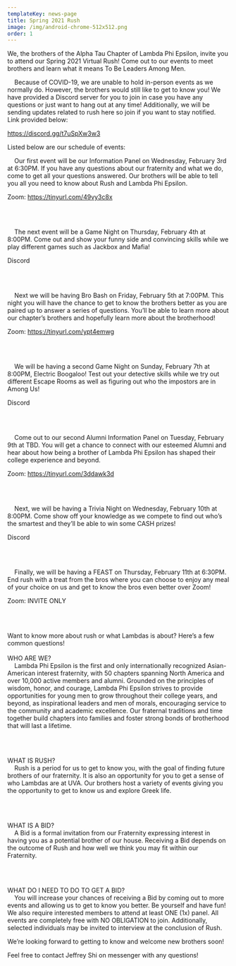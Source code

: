 ```yaml
---
templateKey: news-page
title: Spring 2021 Rush
image: /img/android-chrome-512x512.png
order: 1
---
```

We, the brothers of the Alpha Tau Chapter of Lambda Phi Epsilon, invite you to attend our Spring 2021 Virtual Rush! Come out to our events to meet brothers and learn what it means To Be Leaders Among Men.

&nbsp;&nbsp;&nbsp;&nbsp;Because of COVID-19, we are unable to hold in-person events as we normally do. However, the brothers would still like to get to know you! We have provided a Discord server for you to join in case you have any questions or just want to hang out at any time! Additionally, we will be sending updates related to rush here so join if you want to stay notified. Link provided below:

[https://discord.gg/t7uSpXw3w3 ](https://discord.gg/t7uSpXw3w3)

Listed below are our schedule of events:

&nbsp;&nbsp;&nbsp;&nbsp;Our first event will be our Information Panel on Wednesday, February 3rd at 6:30PM. If you have any questions about our fraternity and what we do, come to get all your questions answered. Our brothers will be able to tell you all you need to know about Rush and Lambda Phi Epsilon.

Zoom: <https://tinyurl.com/49vy3c8x>

</br>

</br>

&nbsp;&nbsp;&nbsp;&nbsp;The next event will be a Game Night on Thursday, February 4th at 8:00PM. Come out and show your funny side and convincing skills while we play different games such as Jackbox and Mafia!

Discord

</br>

</br>

&nbsp;&nbsp;&nbsp;&nbsp;Next we will be having Bro Bash on Friday, February 5th at 7:00PM. This night you will have the chance to get to know the brothers better as you are paired up to answer a series of questions. You’ll be able to learn more about our chapter’s brothers and hopefully learn more about the brotherhood!

Zoom: <https://tinyurl.com/ypt4emwg>

</br>

</br>

&nbsp;&nbsp;&nbsp;&nbsp;We will be having a second Game Night on Sunday, February 7th at 8:00PM, Electric Boogaloo! Test out your detective skills while we try out different Escape Rooms as well as figuring out who the impostors are in Among Us!

Discord

</br>

</br>

&nbsp;&nbsp;&nbsp;&nbsp;Come out to our second Alumni Information Panel on Tuesday, February 9th at TBD. You will get a chance to connect with our esteemed Alumni and hear about how being a brother of Lambda Phi Epsilon has shaped their college experience and beyond.

Zoom: <https://tinyurl.com/3ddawk3d>

</br>

</br>

&nbsp;&nbsp;&nbsp;&nbsp;Next, we will be having a Trivia Night on Wednesday, February 10th at 8:00PM. Come show off your knowledge as we compete to find out who’s the smartest and they’ll be able to win some CASH prizes!

Discord

</br>

</br>

&nbsp;&nbsp;&nbsp;&nbsp;Finally, we will be having a FEAST on Thursday, February 11th at 6:30PM. End rush with a treat from the bros where you can choose to enjoy any meal of your choice on us and get to know the bros even better over Zoom!

Zoom: INVITE ONLY

</br>

</br>

Want to know more about rush or what Lambdas is about? Here’s a few common questions!\
\
WHO ARE WE?\
&nbsp;&nbsp;&nbsp;&nbsp;Lambda Phi Epsilon is the first and only internationally recognized Asian-American interest fraternity, with 50 chapters spanning North America and over 10,000 active members and alumni. Grounded on the principles of wisdom, honor, and courage, Lambda Phi Epsilon strives to provide opportunities for young men to grow throughout their college years, and beyond, as inspirational leaders and men of morals, encouraging service to the community and academic excellence. Our fraternal traditions and time together build chapters into families and foster strong bonds of brotherhood that will last a lifetime.

</br>

</br>

WHAT IS RUSH?\
&nbsp;&nbsp;&nbsp;&nbsp;Rush is a period for us to get to know you, with the goal of finding future brothers of our fraternity. It is also an opportunity for you to get a sense of who Lambdas are at UVA. Our brothers host a variety of events giving you the opportunity to get to know us and explore Greek life.

</br>

</br>

WHAT IS A BID?\
&nbsp;&nbsp;&nbsp;&nbsp;A Bid is a formal invitation from our Fraternity expressing interest in having you as a potential brother of our house. Receiving a Bid depends on the outcome of Rush and how well we think you may fit within our Fraternity.

</br>

</br>

WHAT DO I NEED TO DO TO GET A BID?\
&nbsp;&nbsp;&nbsp;&nbsp;You will increase your chances of receiving a Bid by coming out to more events and allowing us to get to know you better. Be yourself and have fun! We also require interested members to attend at least ONE (1x) panel. All events are completely free with NO OBLIGATION to join. Additionally, selected individuals may be invited to interview at the conclusion of Rush.

We’re looking forward to getting to know and welcome new brothers soon!

Feel free to contact Jeffrey Shi on messenger with any questions!